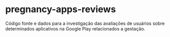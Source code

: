 # pregnancy-apps-reviews
Código fonte e dados para a investigação das avaliações de usuários sobre determinados aplicativos na Google Play relacionados a gestação.
